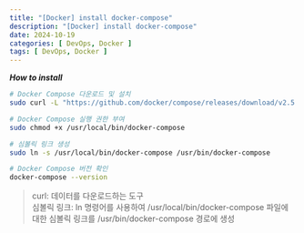 ```yaml
---
title: "[Docker] install docker-compose"
description: "[Docker] install docker-compose"
date: 2024-10-19
categories: [ DevOps, Docker ]
tags: [ DevOps, Docker ]
---
```


***How to install***
```bash
# Docker Compose 다운로드 및 설치
sudo curl -L "https://github.com/docker/compose/releases/download/v2.5.0/docker-compose-$(uname -s)-$(uname -m)" -o /usr/local/bin/docker-compose

# Docker Compose 실행 권한 부여
sudo chmod +x /usr/local/bin/docker-compose

# 심볼릭 링크 생성
sudo ln -s /usr/local/bin/docker-compose /usr/bin/docker-compose

# Docker Compose 버전 확인
docker-compose --version
```
> curl: 데이터를 다운로드하는 도구  
> 심볼릭 링크: ln 명령어를 사용하여 /usr/local/bin/docker-compose 파일에 대한 심볼릭 링크를 /usr/bin/docker-compose 경로에 생성  